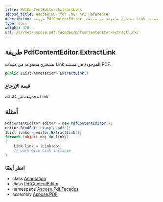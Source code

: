 ```yaml
---
title: PdfContentEditor.ExtractLink
second_title: Aspose.PDF for .NET API Reference
description: طريقة PdfContentEditor. تستخرج مجموعة من مثيلات Link الموجودة في مستند PDF
type: docs
weight: 370
url: /ar/net/aspose.pdf.facades/pdfcontenteditor/extractlink/
---
```

## طريقة PdfContentEditor.ExtractLink

تستخرج مجموعة من مثيلات Link الموجودة في مستند PDF.

```csharp
public IList<Annotation> ExtractLink()
```

### قيمة الإرجاع

مجموعة من كائنات Link

## أمثلة

```csharp
PdfContentEditor editor = new PdfContentEditor();
editor.BindPdf("example.pdf");
IList links = editor.ExtractLink();
foreach (object obj in links)
{
    Link link = (Link)obj;
    // work with Link instance
}
```

### انظر أيضًا

* class [Annotation](../../../aspose.pdf.annotations/annotation/)
* class [PdfContentEditor](../)
* namespace [Aspose.Pdf.Facades](../../../aspose.pdf.facades/)
* assembly [Aspose.PDF](../../../)